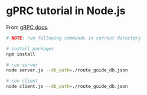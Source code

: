 # gPRC tutorial in Node.js

From [gRPC docs](https://grpc.io/docs/languages/node/basics/).

```bash
# NOTE: run following commands in current directory

# install packages
npm install

# run server
node server.js --db_path=./route_guide_db.json

# run client
node client.js --db_path=./route_guide_db.json
```
